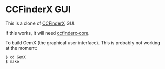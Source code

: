 CCFinderX GUI
=============

This is a clone of [CCFinderX][1] GUI.

If this works, it will need [ccfinderx-core][2].

To build GemX (the graphical user interface). This is probably not working at the moment:

    $ cd GemX
    $ make

  [1]: http://www.ccfinder.net/ccfinderxos.html
  [2]: https://github.com/petersenna/ccfinderx-core
